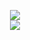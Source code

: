 <p align = 'center'>
  <img
    src="https://github-readme-stats.vercel.app/api/top-langs/?username=DevZiee&layout=compact&theme=dracula&hide_border=true"
  />
  <br>
  <img
    src="https://github-readme-stats.vercel.app/api?username=DevZiee&count_private=true&include_all_commits=true&show_icons=true&theme=dracula&hide_title=true&hide_border=true"
  />
</p>

